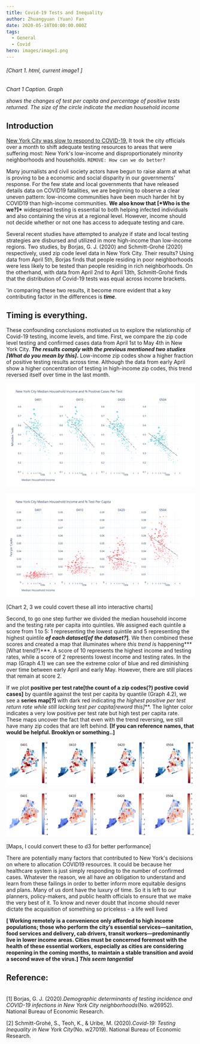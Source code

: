 ```yaml
---
title: Covid-19 Tests and Inequality
author: Zhuangyuan (Yuan) Fan
date: 2020-05-18T00:00:00.000Z
tags:
  - General
  - Covid
hero: images/image1.png
---
```

###### \[Chart 1. html, current image1 ]

*Chart 1 Caption. Graph* 

*shows the changes of test per capita and percentage of positive tests returned. The size of the circle indicate the median household income*

<htmlinject keyid="graph1" htmlid="htmlsparsed.yml" />

## Introduction

[New York City was slow to respond to COVID-19.](https://www.newyorker.com/magazine/2020/05/04/seattles-leaders-let-scientists-take-the-lead-new-yorks-did-not) It took the city officials over a month to shift adequate testing resources to areas that were suffering most: New York's low-income and disproportionately minority neighborhoods and households.  `REMOVE: How can we do better?`

Many journalists and civil society actors have begun to raise alarm at what is proving to be a economic and social disparity in our governments' response. For the few state and local governments that have released details data on COVID19 fatalities, we are beginning to observe a clear uneven pattern: low-income communities have been much harder hit by COVID19 than high-income communities.  **We also know that \[\*Who is the we?]\*** widespread testing is essential to both helping infected individuals and also containing the virus at a regional level. However, income should not decide whether or not one has access to adequate testing and care.  

Several recent studies have attempted to analyze if state and local testing strategies are disbursed and utilized in more high-income than low-income regions.  Two studies, by Borjas, G. J. (2020) and Schmitt-Grohé (2020) respectively, used zip code level data in New York City. Their results? Using data from April 5th, Borjas finds that people residing in poor neighborhoods were less likely to be tested than people residing in rich neighborhoods. On the otherhand, with data from April 2nd to April 13th, Schmitt-Grohé finds that the distribution of Covid-19 tests was equal across income brackets. 

'in comparing these two results, it become more evident that a key contributing factor in the differences is ***time***.

## Timing is everything.

These confounding conclusions motivated us to explore the relationship of Covid-19 testing, income levels, and time. First, we compare the zip code level testing and confirmed cases data from April 1st to May 4th in New York City. ***The results comply with the previous mentioned two studies \[What do you mean by this]*.** Low-income zip codes show a higher fraction of positive testing results across time. Although the data from early April show a higher concentration of testing in high-income zip codes, this trend reversed itself over time in the last month.

![](images/image2.png "New York City Median Household Income and % Positive Cases Per Test")

![](images/image4.png "New York City Median Household Income and Test Per Capita ")

\[Chart 2, 3 we could covert these all into interactive charts]

Second, to go one step further we divided the median household income and the testing rate per capita into quintiles. We assigned each quintile a score from 1 to 5: 1 representing the lowest quintile and 5 representing the highest quintile ***of each dataset[of the dataset?*]**. We then combined these scores and created a map that illuminates where *this trend i*s happening***\[What trend?]***. A score of 10 represents the highest income and  testing rates, while a score of 2 represents lowest income and testing rates. In the map (Graph 4.1) we can see the extreme color of blue and red diminishing over time between early April and early May. However, there are still places that remain at score 2.

If we plot **positive per test rate\[the count of a zip codes(?) postive covid cases]** by quantile against the test per capita by quantile (Graph 4.2), we see a **series map\[?]** with dark red indicating **the highest positive per test return rate while still lacking test per capita*\[reword this]***. The lighter color indicates a very low positive per test rate but high test per capita rate. These maps uncover the fact that even with the trend reversing, we still have many zip codes that are left behind. **\[If you can reference names, that would be helpful. Brooklyn or something..]**

![](images/map1.png "Income + Testing Rate Score")

![](images/map2.png "Positive per test rate vs. Test per capita")

\[Maps, I could convert these to d3 for better performance]

There are potentially many factors that contributed to New York's decisions on where to allocation COVID19 resources. It could be because her healthcare system is just simply responding to the number of confirmed cases. Whatever the reason, we all have an obligation to understand and learn from these failings in order to better inform more equitable designs and plans. Many of us dont have the luxury of time. So it is left to our planners, policy-makers, and public health officials to ensure that we make the very best of it. To know and never doubt that income should never dictate the acquisition of something so priceless - a life well lived

**\[ Working remotely is a convenience only afforded to high income populations; those who perform the city’s essential services—sanitation, food services and delivery, cab drivers, transit workers—predominantly live in lower income areas. Cities must be concerned foremost with the health of these essential workers, especially as cities are considering reopening in the coming months, to maintain a stable transition and avoid a second wave of the virus.] *This seem tangential***

## Reference:

\
\[1] Borjas, G. J. (2020).*Demographic determinants of testing incidence and COVID-19 infections in New York City neighborhoods*(No. w26952). National Bureau of Economic Research.

\[2] Schmitt-Grohé, S., Teoh, K., & Uribe, M. (2020).*Covid-19: Testing Inequality in New York City*(No. w27019). National Bureau of Economic Research.